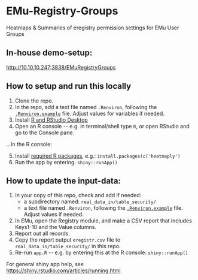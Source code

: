 # EMu-Registry-Groups
Heatmaps & Summaries of eregistry permission settings for EMu User Groups

## In-house demo-setup:
http://10.10.10.247:3838/EMuRegistryGroups 

## How to setup and run this locally
1. Clone the repo.
2. In the repo, add a text file named `.Renviron`, following the [`.Renviron.example`](https://github.com/magpiedin/EMu-Registry-Groups/blob/master/.Renviron.example) file. Adjust values for variables if needed.
3. Install [R and RStudio Desktop](https://posit.co/download/rstudio-desktop/)
4. Open an R console -- e.g. in terminal/shell type `R`, or open RStudio and go to the Console pane.

...In the R console: 

5. Install [required R packages](https://github.com/magpiedin/EMu-Registry-Groups/blob/master/requirements.txt), e.g.: `install.packages(c('heatmaply')`
6. Run the app by entering: `shiny::runApp()`


## How to update the input-data:

1. In your copy of this repo, check and add if needed:
    - a subdirectory named: `real_data_in/table_security/`
    - a text file named `.Renviron`, following the [`.Renviron.example`](https://github.com/magpiedin/EMu-Registry-Groups/blob/master/.Renviron.example) file. Adjust values if needed.
2. In EMu, open the Registry module, and make a CSV report that includes Keys1-10 and the Value columns. 
3. Report out all records. 
4. Copy the report output `eregistr.csv` file to `real_data_in/table_security/` in this repo.
5. Re-run `app.R` -- e.g. by entering this at the R console: `shiny::runApp()`


For general shiny app help, see https://shiny.rstudio.com/articles/running.html




